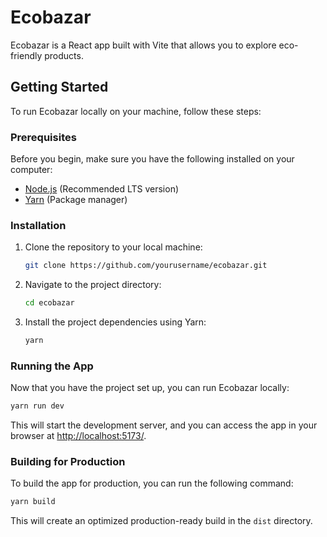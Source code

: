 # Ecobazar

Ecobazar is a React app built with Vite that allows you to explore eco-friendly products.

## Getting Started

To run Ecobazar locally on your machine, follow these steps:

### Prerequisites

Before you begin, make sure you have the following installed on your computer:

- [Node.js](https://nodejs.org/) (Recommended LTS version)
- [Yarn](https://classic.yarnpkg.com/en/docs/install/) (Package manager)

### Installation

1. Clone the repository to your local machine:

   ```bash
   git clone https://github.com/yourusername/ecobazar.git
   ```

2. Navigate to the project directory:

   ```bash
   cd ecobazar
   ```

3. Install the project dependencies using Yarn:

   ```bash
   yarn
   ```

### Running the App

Now that you have the project set up, you can run Ecobazar locally:

```bash
yarn run dev
```

This will start the development server, and you can access the app in your browser at [http://localhost:5173/](http://localhost:5173/).

### Building for Production

To build the app for production, you can run the following command:

```bash
yarn build
```

This will create an optimized production-ready build in the `dist` directory.
